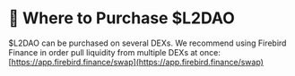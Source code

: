 # 🚗 Where to Purchase $L2DAO

$L2DAO can be purchased on several DEXs. We recommend using Firebird Finance in order pull liquidity from multiple DEXs at once: [https://app.firebird.finance/swap](https://app.firebird.finance/swap)
